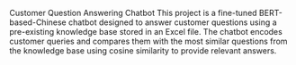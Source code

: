 Customer Question Answering Chatbot
This project is a fine-tuned BERT-based-Chinese chatbot designed to answer customer questions using a pre-existing knowledge base stored in an Excel file. The chatbot encodes customer queries and compares them with the most similar questions from the knowledge base using cosine similarity to provide relevant answers.
